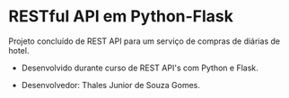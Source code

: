 # RESTful API em Python-Flask
Projeto concluído de REST API para um serviço de compras de diárias de hotel.
- Desenvolvido durante curso de REST API's com Python e Flask.

- Desenvolvedor: Thales Junior de Souza Gomes.

